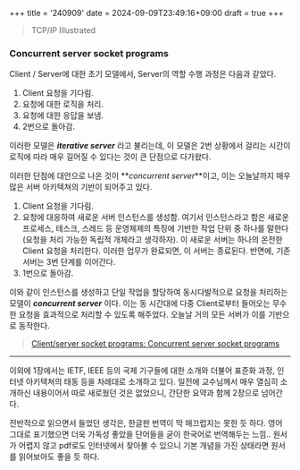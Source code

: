 +++
title = '240909'
date = 2024-09-09T23:49:16+09:00
draft = true
+++

> TCP/IP Illustrated

### Concurrent server socket programs

Client / Server에 대한 초기 모델에서, Server의 역할 수행 과정은 다음과 같았다.

1. Client 요청을 기다림.
2. 요청에 대한 로직을 처리.
3. 요청에 대한 응답을 보냄.
4. 2번으로 돌아감.

이러한 모델은 **_iterative server_** 라고 불리는데, 이 모델은 2번 상황에서 걸리는 시간이 로직에 따라 매우 길어질 수 있다는 것이 큰 단점으로 다가왔다.

이러한 단점에 대안으로 나온 것이 **_concurrent server_**이고, 이는 오늘날까지 매우 많은 서버 아키텍쳐의 기반이 되어주고 있다.

1. Client 요청을 기다림.
2. 요청에 대응하여 새로운 서버 인스턴스를 생성함. 여기서 인스턴스라고 함은 새로운 프로세스, 테스크, 스레드 등 운영체제의 특징에 기반한 작업 단위 중 하나를 말한다(요청을 처리 가능한 독립적 개체라고 생각하자). 이 새로운 서버는 하나의 온전한 Client 요청을 처리한다. 이러한 업무가 완료되면, 이 서버는 종료된다. 반면에, 기존 서버는 3번 단계를 이어간다.
3. 1번으로 돌아감.

이와 같이 인스턴스를 생성하고 단일 작업을 할당하여 동시다발적으로 요청을 처리하는 모델이 **_concurrent server_** 이다. 이는 동 시간대에 다중 Client로부터 들어오는 무수한 요청을 효과적으로 처리할 수 있도록 해주었다. 오늘날 거의 모든 서버가 이를 기반으로 동작한다.

> [Client/server socket programs: Concurrent server socket programs](https://www.ibm.com/docs/en/zos/3.1.0?topic=programs-clientserver-socket-concurrent-server-socket)

---

이외에 1장에서는 IETF, IEEE 등의 국제 기구들에 대한 소개와 더불어 표준화 과정, 인터넷 아키텍쳐의 태동 등을 차례대로 소개하고 있다.
일전에 교수님께서 매우 열심히 소개하신 내용이어서 따로 새로웠던 것은 없었으니, 간단한 요약과 함께 2장으로 넘어간다.

전반적으로 읽으면서 들었던 생각은, 한글판 번역이 막 매끄럽지는 못한 듯 하다. 영어 그대로 표기했으면 더욱 가독성 좋았을 단어들을 굳이 한국어로 번역해두는 느낌.. 원서가 어렵지 않고 pdf로도 인터넷에서 찾아볼 수 있으니 기본 개념을 가진 상태라면 원서를 읽어보아도 좋을 듯 하다.